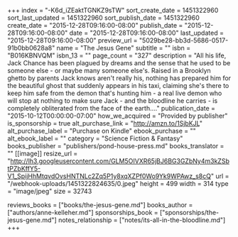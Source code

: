 +++
index = "-K6d_iZEaktTGNKZ9sTW"
sort_create_date = 1451322960
sort_last_updated = 1451322960
sort_publish_date = 1451322960
create_date = "2015-12-28T09:16:00-08:00"
publish_date = "2015-12-28T09:16:00-08:00"
date = "2015-12-28T09:16:00-08:00"
last_updated = "2015-12-28T09:16:00-08:00"
preview_url = "5029be28-bb3d-5686-0517-91b0bb0628a8"
name = "The Jesus Gene"
subtitle = ""
isbn = "B016KBNVQM"
isbn_13 = ""
page_count = "327"
description = "All his life, Jack Chance has been plagued by dreams and the sense that he used to be someone else - or maybe many someone else's. Raised in a Brooklyn ghetto by parents Jack knows aren't really his, nothing has prepared him for the beautiful ghost that suddenly appears in his taxi, claiming she's there to keep him safe from the demon that's hunting him - a real live demon who will stop at nothing to make sure Jack - and the bloodline he carries - is completely obliterated from the face of the earth...."
publication_date = "2015-10-12T00:00:00-07:00"
how_we_acquired = "Provided by publisher"
is_sponsorship = true
alt_purchase_link = "http://amzn.to/1SjbKJL"
alt_purchase_label = "Purchase on Kindle"
ebook_purchase = ""
alt_ebook_label = ""
category = "Science Fiction & Fantasy"
books_publisher = "publishers/pond-house-press.md"
books_translator = ""
[[image]]
resize_url = "http://lh3.googleusercontent.com/GLM5OIVXR65jBJ6BG3GZbNy4m3kZSbtPZbKffY5-V1_SpijHhMtqvdOvsHNTNLc2Zq5P1y8xqXZPf0Wo9Yk9WPAwz_s8cQ"
url = "/webhook-uploads/1451322824635/0.jpeg"
height = 499
width = 314
type = "image/jpeg"
size = 32743

reviews_books = ["books/the-jesus-gene.md"]
books_author = ["authors/anne-kelleher.md"]
sponsorships_book = ["sponsorships/the-jesus-gene.md"]
notes_relationship = ["notes/its-all-in-the-bloodline.md"]
+++
